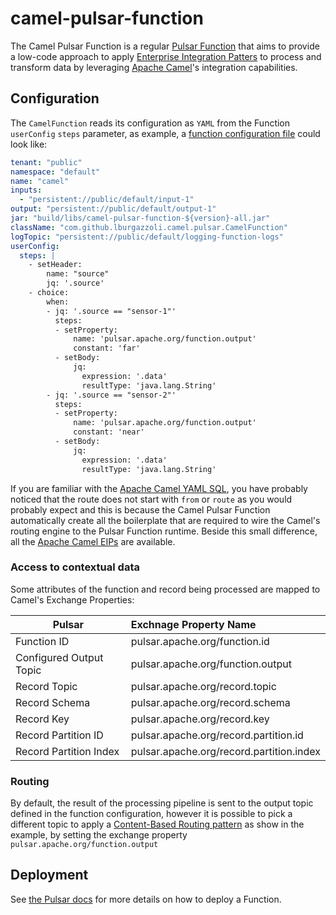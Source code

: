 # camel-pulsar-function

The Camel Pulsar Function is a regular [Pulsar Function](https://pulsar.apache.org/docs/functions-overview/) that aims to provide a low-code approach to apply [Enterprise Integration Patters](https://www.enterpriseintegrationpatterns.com/) to process and transform data by leveraging [Apache Camel](https://camel.apache.org/)'s integration capabilities.


## Configuration

The `CamelFunction` reads its configuration as `YAML` from the Function `userConfig` `steps` parameter, as example, a [function configuration file](https://pulsar.apache.org/docs/3.0.x/functions-cli/) could look like:

```yaml
tenant: "public"
namespace: "default"
name: "camel"
inputs:
  - "persistent://public/default/input-1"
output: "persistent://public/default/output-1"
jar: "build/libs/camel-pulsar-function-${version}-all.jar"
className: "com.github.lburgazzoli.camel.pulsar.CamelFunction"
logTopic: "persistent://public/default/logging-function-logs"
userConfig:
  steps: |
    - setHeader:
        name: "source"
        jq: '.source'
    - choice:
        when:
        - jq: '.source == "sensor-1"'
          steps:
          - setProperty:
              name: 'pulsar.apache.org/function.output'
              constant: 'far'
          - setBody:
              jq:
                expression: '.data'
                resultType: 'java.lang.String'
        - jq: '.source == "sensor-2"'
          steps:
          - setProperty:
              name: 'pulsar.apache.org/function.output'
              constant: 'near'
          - setBody:
              jq:
                expression: '.data'
                resultType: 'java.lang.String'
```

If you are familiar with the [Apache Camel YAML SQL](https://camel.apache.org/components/3.20.x/others/yaml-dsl.html), you have probably noticed that the route does not start with `from` or `route` as you would probably expect and this is because the Camel Pulsar Function automatically create all the boilerplate that are required to wire the Camel's routing engine to the Pulsar Function runtime. Beside this small difference, all the [Apache Camel EIPs](https://camel.apache.org/components/3.20.x/eips/enterprise-integration-patterns.html) are available.


### Access to contextual data

Some attributes of the function and record being processed are mapped to Camel's Exchange Properties:

| Pulsar                   | Exchnage Property Name                   |
|--------------------------|:-----------------------------------------|
| Function ID              | pulsar.apache.org/function.id            |
| Configured Output Topic  | pulsar.apache.org/function.output        |
| Record Topic             | pulsar.apache.org/record.topic           |
| Record Schema            | pulsar.apache.org/record.schema          |
| Record Key               | pulsar.apache.org/record.key             |
| Record Partition ID      | pulsar.apache.org/record.partition.id    |
| Record Partition Index   | pulsar.apache.org/record.partition.index |

### Routing

By default, the result of the processing pipeline is sent to the output topic defined in the function configuration, however it is possible to pick a different topic to apply a [Content-Based Routing pattern](https://www.enterpriseintegrationpatterns.com/patterns/messaging/ContentBasedRouter.html) as show in the example, by setting the exchange property `pulsar.apache.org/function.output`

## Deployment

See [the Pulsar docs](https://pulsar.apache.org/fr/docs/functions-deploy) for more details on how to deploy a Function.


